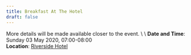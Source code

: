 ```yaml
---
title: Breakfast At The Hotel
draft: false
---
```


More details will be made available closer to the event. \ \\
**Date and Time**: Sunday 03 May 2020, 07:00-08:00 \
**Location**: [Riverside Hotel](/venue)
